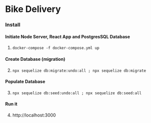 # Bike Delivery

### Install

#### Initiate Node Server, React App and PostgresSQL Database

1. ```docker-compose -f docker-compose.yml up```

#### Create Database (migration)

2. ```npx sequelize db:migrate:undo:all ; npx sequelize db:migrate```

#### Populate Database
3. ```npx sequelize db:seed:undo:all ; npx sequelize db:seed:all```

#### Run it

4. http://localhost:3000